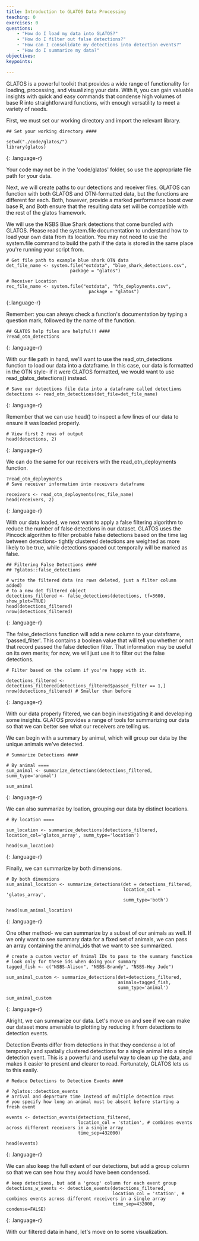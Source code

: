 ```yaml
---
title: Introduction to GLATOS Data Processing
teaching: 0
exercises: 0
questions:
    - "How do I load my data into GLATOS?"
    - "How do I filter out false detections?"
    - "How can I consolidate my detections into detection events?"
    - "How do I summarize my data?"
objectives:
keypoints:

---
```


GLATOS is a powerful toolkit that provides a wide range of functionality for loading,
processing, and visualizing your data. With it, you can gain valuable insights
with quick and easy commands that condense high volumes of base R into straightforward
functions, with enough versatility to meet a variety of needs.

First, we must set our working directory and import the relevant library.

~~~
## Set your working directory ####

setwd("./code/glatos/")
library(glatos)
~~~
{: .language-r}

Your code may not be in the 'code/glatos' folder, so use the appropriate file path for
your data.

Next, we will create paths to our detections and receiver files. GLATOS can
function with both GLATOS and OTN-formatted data, but the functions are different
for each. Both, however, provide a marked performance boost over base R, and Both
ensure that the resulting data set will be compatible with the rest of the glatos
framework.

We will use the NSBS Blue Shark detections that come bundled with GLATOS. Please
read the system.file documentation to understand how to load your own data from
its location. You may not need to use the system.file command to build the path
if the data is stored in the same place you're running your script from.

~~~
# Get file path to example blue shark OTN data
det_file_name <- system.file("extdata", "blue_shark_detections.csv",
                        package = "glatos")

# Receiver Location
rec_file_name <- system.file("extdata", "hfx_deployments.csv",
                               package = "glatos")
~~~
{:.language-r}


Remember: you can always check a function's documentation by typing a question
mark, followed by the name of the function.
~~~
## GLATOS help files are helpful!! ####
?read_otn_detections
~~~
{: .language-r}

With our file path in hand, we'll want to use the read_otn_detections function
to load our data into a dataframe. In this case, our data is formatted in the OTN
style- if it were GLATOS formatted, we would want to use read_glatos_detections()
instead.

~~~
# Save our detections file data into a dataframe called detections
detections <- read_otn_detections(det_file=det_file_name)
~~~
{: .language-r}


Remember that we can use head() to inspect a few lines of our data to ensure it
was loaded properly.

~~~
# View first 2 rows of output
head(detections, 2)
~~~
{: .language-r}

We can do the same for our receivers with the read_otn_deployments function.

~~~
?read_otn_deployments
# Save receiver information into receivers dataframe

receivers <- read_otn_deployments(rec_file_name)
head(receivers, 2)
~~~
{: .language-r}

With our data loaded, we next want to apply a false filtering algorithm to reduce
the number of false detections in our dataset. GLATOS uses the Pincock algorithm
to filter probable false detections based on the time lag between detections- tightly
clustered detections are weighted as more likely to be true, while detections spaced
out temporally will be marked as false.

~~~
## Filtering False Detections ####
## ?glatos::false_detections

# write the filtered data (no rows deleted, just a filter column added)
# to a new det_filtered object
detections_filtered <- false_detections(detections, tf=3600, show_plot=TRUE)
head(detections_filtered)
nrow(detections_filtered)
~~~
{: .language-r}

The false_detections function will add a new column to your dataframe, 'passed_filter'.
This contains a boolean value that will tell you whether or not that record passed the
false detection filter. That information may be useful on its own merits; for now,
we will just use it to filter out the false detections.

~~~
# Filter based on the column if you're happy with it.

detections_filtered <- detections_filtered[detections_filtered$passed_filter == 1,]
nrow(detections_filtered) # Smaller than before
~~~
{: .language-r}

With our data properly filtered, we can begin investigating it and developing some
insights. GLATOS provides a range of tools for summarizing our data so that we can
better see what our receivers are telling us.

We can begin with a summary by animal, which will group our data by the unique animals we've
detected.

~~~
# Summarize Detections ####

# By animal ====
sum_animal <- summarize_detections(detections_filtered, summ_type='animal')

sum_animal
~~~
{: .language-r}

We can also summarize by loation, grouping our data by distinct locations.

~~~
# By location ====

sum_location <- summarize_detections(detections_filtered, location_col='glatos_array', summ_type='location')

head(sum_location)
~~~
{: .language-r}

Finally, we can summarize by both dimensions.
~~~
# By both dimensions
sum_animal_location <- summarize_detections(det = detections_filtered,
                                            location_col = 'glatos_array',
                                            summ_type='both')

head(sum_animal_location)
~~~
{: .language-r}

One other method- we can summarize by a subset of our animals as well. If we only want
to see summary data for a fixed set of animals, we can pass an array containing the animal_ids
that we want to see summarized.

~~~
# create a custom vector of Animal IDs to pass to the summary function
# look only for these ids when doing your summary
tagged_fish <- c("NSBS-Alison", "NSBS-Brandy", "NSBS-Hey Jude")

sum_animal_custom <- summarize_detections(det=detections_filtered,
                                          animals=tagged_fish,
                                          summ_type='animal')

sum_animal_custom
~~~
{: .language-r}

Alright, we can summarize our data. Let's move on and see if we can make our dataset
more amenable to plotting by reducing it from detections to detection events.

Detection Events differ from detections in that they condense a lot of temporally and
spatially clustered detections for a single animal into a single detection event. This is
a powerful and useful way to clean up the data, and makes it easier to present and
clearer to read. Fortunately, GLATOS lets us to this easily.

~~~
# Reduce Detections to Detection Events ####

# ?glatos::detection_events
# arrival and departure time instead of multiple detection rows
# you specify how long an animal must be absent before starting a fresh event

events <- detection_events(detections_filtered,
                           location_col = 'station', # combines events across different receivers in a single array
                           time_sep=432000)

head(events)
~~~
{: .language-r}

We can also keep the full extent of our detections, but add a group column so that we can see how they
would have been condensed.

~~~
# keep detections, but add a 'group' column for each event group
detections_w_events <- detection_events(detections_filtered,
                                        location_col = 'station', # combines events across different receivers in a single array
                                        time_sep=432000, condense=FALSE)
~~~
{: .language-r}

With our filtered data in hand, let's move on to some visualization. 
